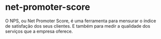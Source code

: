 # net-promoter-score
O NPS, ou Net Promoter Score, é uma ferramenta para mensurar o índice de satisfação dos seus clientes. E também para medir a qualidade dos serviços que a empresa oferece.
